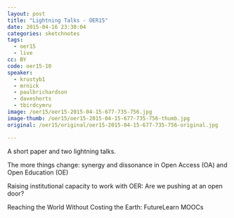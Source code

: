 ```yaml
---
layout: post
title: "Lightning Talks - OER15"
date: 2015-04-16 23:30:04
categories: sketchnotes
tags:
  - oer15
  - live
cc: BY
code: oer15-10
speaker:
  - krustyb1
  - mrnick
  - paulbrichardson
  - daveshorts
  - tbirdcymru
image: /oer15/oer15-2015-04-15-677-735-756.jpg
image-thumb: /oer15/oer15-2015-04-15-677-735-756-thumb.jpg
original: /oer15/original/oer15-2015-04-15-677-735-756-original.jpg

---
```

A short paper and two lightning talks.

The more things change: synergy and dissonance in Open Access (OA) and Open Education (OE)

Raising institutional capacity to work with OER: Are we pushing at an open door?

Reaching the World Without Costing the Earth: FutureLearn MOOCs
